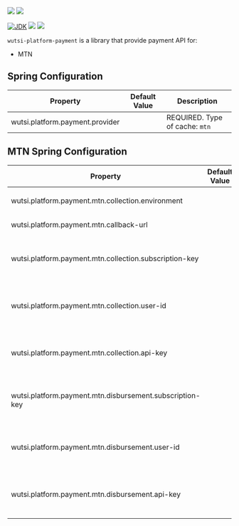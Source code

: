 [![](https://github.com/wutsi/wutsi-platform-payment/actions/workflows/master.yml/badge.svg)](https://github.com/wutsi/wutsi-platform-payment/actions/workflows/master.yml)
[![](https://github.com/wutsi/wutsi-platform-payment/actions/workflows/pull_requesst.yml/badge.svg)](https://github.com/wutsi/wutsi-platform-payment/actions/workflows/pull_request.yml)

[![JDK](https://img.shields.io/badge/jdk-11-brightgreen.svg)](https://jdk.java.net/11/)
[![](https://img.shields.io/badge/maven-3.6-brightgreen.svg)](https://maven.apache.org/download.cgi)
![](https://img.shields.io/badge/language-kotlin-blue.svg)

`wutsi-platform-payment` is a library that provide payment API for:
- MTN

## Spring Configuration
| Property | Default Value | Description |
|----------|---------------|-------------|
| wutsi.platform.payment.provider |  | REQUIRED. Type of cache: `mtn` |

## MTN Spring Configuration
| Property | Default Value | Description |
|----------|---------------|-------------|
| wutsi.platform.payment.mtn.collection.environment |  | REQUIRED. `sandbox` or `production` |
| wutsi.platform.payment.mtn.callback-url |  | REQUIRED. Callback URL |
| wutsi.platform.payment.mtn.collection.subscription-key |  | REQUIRED. Subscription Key of the Collection API |
| wutsi.platform.payment.mtn.collection.user-id |  | Collection User ID. REQUIRED in production environment |
| wutsi.platform.payment.mtn.collection.api-key |  | Collection API Key. REDIURED in production environment |
| wutsi.platform.payment.mtn.disbursement.subscription-key |  | REQUIRED. Subscription Key of the Disbursement API |
| wutsi.platform.payment.mtn.disbursement.user-id |  | Disbursement User ID. REQUIRED in production environment |
| wutsi.platform.payment.mtn.disbursement.api-key |  | Disbursement API Key. REDIURED in production environment |

